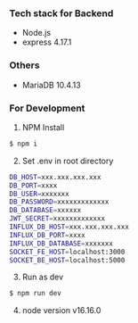 ### Tech stack for Backend
- Node.js
- express 4.17.1

### Others
- MariaDB 10.4.13

### For Development
1. NPM Install
```bash
$ npm i
```
2. Set .env in root directory
```bash
DB_HOST=xxx.xxx.xxx.xxx
DB_PORT=xxxx
DB_USER=xxxxxxx
DB_PASSWORD=xxxxxxxxxxxxx
DB_DATABASE=xxxxxx
JWT_SECRET=xxxxxxxxxxxxx
INFLUX_DB_HOST=xxx.xxx.xxx.xxx
INFLUX_DB_PORT=xxxx
INFLUX_DB_DATABASE=xxxxxxx
SOCKET_FE_HOST=localhost:3000
SOCKET_BE_HOST=localhost:5000
```
3. Run as dev
```bash
$ npm run dev
```

4. node version
v16.16.0